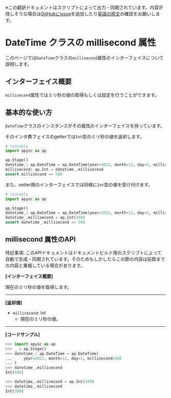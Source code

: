 <span class="inconspicuous-txt">※この翻訳ドキュメントはスクリプトによって出力・同期されています。内容が怪しそうな場合は<a href="https://github.com/simon-ritchie/apysc/issues" target="_blank">GitHubにissue</a>を追加したり[英語の原文](https://simon-ritchie.github.io/apysc/en/datetime_millisecond.html)の確認をお願いします。</span>

# DateTime クラスの millisecond 属性

このページでは`DateTime`クラスの`millisecond`属性のインターフェイスについて説明します。

## インターフェイス概要

`millisecond`属性ではミリ秒の値の取得もしくは設定を行うことができます。

## 基本的な使い方

`DateTime`クラスのインスタンスがその属性のインターフェイスを持っています。

そのインタ費フェイスのgetterでは`Int`型のミリ秒の値を返却します。

```py
# runnable
import apysc as ap

ap.Stage()
datetime_: ap.DateTime = ap.DateTime(year=2022, month=12, day=5, millisecond=500)
millisecond: ap.Int = datetime_.millisecond
assert millisecond == 500
```

また、setter側のインターフェイスでは同様に`Int`型の値を受け付けます。

```py
# runnable
import apysc as ap

ap.Stage()
datetime_: ap.DateTime = ap.DateTime(year=2022, month=12, day=5, millisecond=500)
datetime_.millisecond = ap.Int(300)
assert datetime_.millisecond == 300
```

## millisecond 属性のAPI

<span class="inconspicuous-txt">特記事項: このAPIドキュメントはドキュメントビルド用のスクリプトによって自動で生成・同期されています。そのためもしかしたらこの節の内容は前節までの内容と重複している場合があります。</span>

**[インターフェイス概要]**

現在のミリ秒の値を取得します。<hr>

**[返却値]**

- `millisecond`: Int
  - 現在のミリ秒の値。

<hr>

**[コードサンプル]**

```py
>>> import apysc as ap
>>> _ = ap.Stage()
>>> datetime_: ap.DateTime = ap.DateTime(
...     year=2022, month=12, day=1, millisecond=500
... )
>>> datetime_.millisecond
Int(500)

>>> datetime_.millisecond = ap.Int(300)
>>> datetime_.millisecond
Int(300)
```